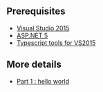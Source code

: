 Prerequisites
-------------

- [Visual Studio 2015](https://www.visualstudio.com/en-us/products/visual-studio-community-vs.aspx)
- [ASP.NET 5](https://docs.asp.net/en/latest/getting-started/installing-on-windows.html)
- [Typescript tools for VS2015](https://www.microsoft.com/en-us/download/confirmation.aspx?id=48593)

More details
------------

- [Part 1 : hello world](https://mathieubrun.github.io/archive/2016/03/05/aspnet-5-angular-2-part1-hello-world)